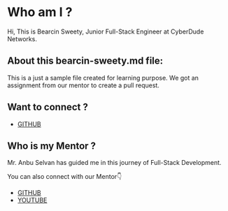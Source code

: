 # Who am l ?

Hi, This is Bearcin Sweety, Junior Full-Stack Engineer at CyberDude Networks.

## About this bearcin-sweety.md file:

This is a just a sample file created for learning purpose. We got an assignment from our mentor to create a pull request.

## Want to connect ?

- [GITHUB](https://github.com/Bearcin46)

## Who is my Mentor ?

Mr. Anbu Selvan has guided me in this journey of Full-Stack Development.

You can also connect with our Mentor👇

- [GITHUB](https://github.com/anburocky3)
- [YOUTUBE](https://www.youtube.com/@CyberDudeNetworks)
